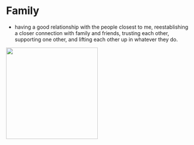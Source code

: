 # Family

- having a good relationship with the people closest to me, reestablishing a closer connection with family and friends, trusting each other, supporting one other, and lifting each other up in whatever they do.

<img src=https://s3.envato.com/files/326965406/279_1R3A8790.jpg
height="250px"/>